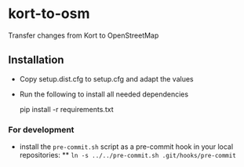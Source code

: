 kort-to-osm
===========

Transfer changes from Kort to OpenStreetMap

## Installation

* Copy setup.dist.cfg to setup.cfg and adapt the values
* Run the following to install all needed dependencies

    pip install -r requirements.txt

### For development
* install the `pre-commit.sh` script as a pre-commit hook in your local repositories:
** `ln -s ../../pre-commit.sh .git/hooks/pre-commit`
